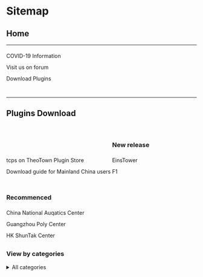 <style>
h1 {text-align: center;}
h2 {text-align: left;}
h4 {text-align: center;}
h3 {text-align: left;}
p {text-align: center;}
a:link { text-decoration: none;}
a:active { text-decoration: none}
a:hover { text-decoration: none;}
a:visited { text-decoration: none;}
</style>
<style type="text/css">
  #left{
        text-align:left;
  }
  #right{
        text-align:right;
  }
  #title{
        font-size:20px;
        text-align:right;
        font-weight:bold;
  }
  #des{
        font-size:12.5px;
        text-align:right;
  }
  .block{
         display: inline-block
  }
  .link{
        line-height: 30px
  }
  .blank{
            height:20px;
            width: 20px;
            display: inline-block
</style>
<h1 id="left">Sitemap</h1>
<h2>Home</h2>
<hr>
<div id="left">
  <a href="/covid-19" class="link">COVID-19 Information</a><br>
  <a href="/jump/forum/" class="link">Visit us on forum</a><br>
  <a href="/plugins/download/" class="link">Download Plugins</a>
</div>
<div class="blank"></div>
<hr>
<h2 id="left">Plugins Download</h2>
<div id="left">
  <div class="block">
    <a href="/jump/plugin-store/" class="link">tcps on TheoTown Plugin Store</a><br>
    <a href="/plugins/download/cn/eng/" class="link">Download guide for Mainland China users</a>
  </div>
  <div class="block">
  <div class="blank"></div>
  <h3>New release</h3>
    <a href="/plugins/EinsTower by TCPS Team.zip/" class="link">EinsTower</a><br>
    <a href="/plugins/download/f1/" class="link">F1</a>
  </div>
  <div class="block">
    <div class="blank"></div>
    <h3>Recommenced</h3>
    <a href="/plugins/China National Aquatics Center by TCPS Team.zip" class="link">China National Auqatics Center</a><br>
    <a href="/plugins/Guangzhou Poly Center by TCPS Team.zip" class="link">Guangzhou Poly Center</a><br>
    <a href="/plugins/HK ShunTak Center by TCPS Team.zip" class="link">HK ShunTak Center</a><br>
  </div>
  <div class="block"></div>
  <div class="blank"></div>
  <h3>View by categories</h3>
     <details>
        <summary>All categories</summary>
        <a href="/plugins/download/airplane/" class="link">Airplane(1)</a><br>
       <a href="/plugins/download/award/" class="link">Award(2)</a><br>
       <a href="/plugins/download/commercial/" class="link">Comercial(16)</a><br>
       <a href="/plugins/download/decoration/" class="link">Decoration(5)</a><br>
       <a href="/plugins/download/landmark/" class="link">Landmark(3)</a><br>
       <a href="/plugins/download/pack/" class="link">Pack(8)</a><br>
       <a href="/plugins/download/residential/" class="link">Residential(1)</a><br>
       <a href="/plugins/download/service/" class="link">Service(1)</a><br>
       <a href="/plugins/download/sport/" class="link">Sport(1)</a><br>
       <a href="/plugins/download/tree/" class="link">Tree(1)</a>
    </details>
   </div>
